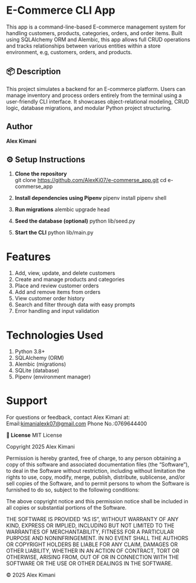 #  E-Commerce CLI App

This app is a command-line-based E-commerce management system for handling customers, products, categories, orders, and order items. Built using SQLAlchemy ORM and Alembic, this app allows full CRUD operations and tracks relationships between various entities within a store environment, e.g, customers, orders, and products.

## 📦 Description

This project simulates a backend for an E-commerce platform. Users can manage inventory and process orders entirely from the terminal using a user-friendly CLI interface. It showcases object-relational modeling, CRUD logic, database migrations, and modular Python project structuring.

##  Author

**Alex Kimani**

## ⚙️ Setup Instructions

1. **Clone the repository**  
   git clone https://github.com/AlexKi07/e-commerse_app.git
   cd e-commerse_app

2. **Install dependencies using Pipenv**
    pipenv install
    pipenv shell

3. **Run migrations**
    alembic upgrade head

4. **Seed the database (optional)**
    python lib/seed.py

5. **Start the CLI**
    python lib/main.py


# Features
1. Add, view, update, and delete customers
2. Create and manage products and categories
3. Place and review customer orders
4. Add and remove items from orders
5. View customer order history
6. Search and filter through data with easy prompts
7. Error handling and input validation

# Technologies Used
1. Python 3.8+
2. SQLAlchemy (ORM)
3. Alembic (migrations)
4. SQLite (database)
5. Pipenv (environment manager)

# Support
For questions or feedback, contact Alex Kimani at:
Email:kimanialexk07@gmail.com
Phone No.:0769644400


**📄 License**
MIT License

Copyright 2025 Alex Kimani

Permission is hereby granted, free of charge, to any person obtaining a copy of this software and associated documentation files (the “Software”), to deal in the Software without restriction, including without limitation the rights to use, copy, modify, merge, publish, distribute, sublicense, and/or sell copies of the Software, and to permit persons to whom the Software is furnished to do so, subject to the following conditions:

The above copyright notice and this permission notice shall be included in all copies or substantial portions of the Software.

THE SOFTWARE IS PROVIDED “AS IS”, WITHOUT WARRANTY OF ANY KIND, EXPRESS OR IMPLIED, INCLUDING BUT NOT LIMITED TO THE WARRANTIES OF MERCHANTABILITY, FITNESS FOR A PARTICULAR PURPOSE AND NONINFRINGEMENT. IN NO EVENT SHALL THE AUTHORS OR COPYRIGHT HOLDERS BE LIABLE FOR ANY CLAIM, DAMAGES OR OTHER LIABILITY, WHETHER IN AN ACTION OF CONTRACT, TORT OR OTHERWISE, ARISING FROM, OUT OF OR IN CONNECTION WITH THE SOFTWARE OR THE USE OR OTHER DEALINGS IN THE SOFTWARE.

© 2025 Alex Kimani
